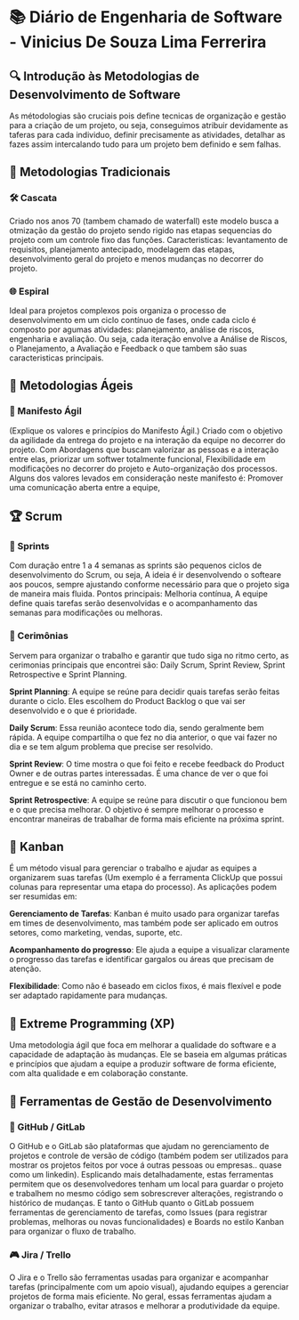 # 📚 Diário de Engenharia de Software - Vinicius De Souza Lima Ferrerira

## 🔍 Introdução às Metodologias de Desenvolvimento de Software  
As métodologias são cruciais pois define tecnicas de organização e gestão para a criação de um projeto, ou seja, conseguimos atribuir devidamente as taferas para cada individuo, definir precisamente as atividades, detalhar as fazes assim intercalando tudo para um projeto bem definido e sem falhas.

## 📖 Metodologias Tradicionais  
### 🛠️ Cascata 
Criado nos anos 70 (tambem chamado de waterfall) este modelo busca a otmização da gestão do projeto sendo rigido nas etapas sequencias do projeto com um controle fixo das funções. Caracteristicas: levantamento de requisitos, planejamento antecipado, modelagem das etapas, desenvolvimento geral do projeto e menos mudanças no decorrer do projeto. 

### 🌐 Espiral  
Ideal para projetos complexos pois organiza o processo de desenvolvimento em um ciclo contínuo de fases, onde cada ciclo é composto por agumas atividades: planejamento, análise de riscos, engenharia e avaliação. Ou seja, cada iteração envolve a Análise de Riscos, o Planejamento, a Avaliação e Feedback o que tambem são suas caracteristicas principais.

## 💪 Metodologias Ágeis  
### 📖 Manifesto Ágil  
(Explique os valores e princípios do Manifesto Ágil.)
Criado com o objetivo da agilidade da entrega do projeto e na interação da equipe no decorrer do projeto. Com Abordagens que buscam valorizar as pessoas e a interação entre elas, priorizar um softwer totalmente funcional, Flexibilidade em modificações no decorrer do projeto e Auto-organização dos processos. Alguns dos valores levados em consideração neste manifesto é: Promover uma comunicação aberta entre a equipe, 


## 🏆 Scrum  
### 📅 Sprints  
Com duração entre 1 a 4 semanas as sprints são pequenos ciclos de desenvolvimento do Scrum, ou seja, A ideia é ir desenvolvendo o softeare aos poucos, sempre ajustando conforme necessário para que o projeto siga de maneira mais fluida. Pontos principais: Melhoria contínua, A equipe define quais tarefas serão desenvolvidas e o acompanhamento das semanas para modificações ou melhoras.

### 💬 Cerimônias  
Servem para organizar o trabalho e garantir que tudo siga no ritmo certo, as cerimonias principais que encontrei são: Daily Scrum, Sprint Review, Sprint Retrospective e Sprint Planning.

**Sprint Planning**: A equipe se reúne para decidir quais tarefas serão feitas durante o ciclo. Eles escolhem do Product Backlog o que vai ser desenvolvido e o que é prioridade.

**Daily Scrum**: Essa reunião acontece todo dia, sendo geralmente bem rápida. A equipe compartilha o que fez no dia anterior, o que vai fazer no dia e se tem algum problema que precise ser resolvido.

**Sprint Review**: O time mostra o que foi feito e recebe feedback do Product Owner e de outras partes interessadas. É uma chance de ver o que foi entregue e se está no caminho certo.

**Sprint Retrospective**: A equipe se reúne para discutir o que funcionou bem e o que precisa melhorar. O objetivo é sempre melhorar o processo e encontrar maneiras de trabalhar de forma mais eficiente na próxima sprint.

## 🎯 Kanban  
É um método visual para gerenciar o trabalho e ajudar as equipes a organizarem suas tarefas (Um exemplo é a ferramenta ClickUp que possui colunas para representar uma etapa do processo).
As aplicações podem ser resumidas em:

**Gerenciamento de Tarefas**: Kanban é muito usado para organizar tarefas em times de desenvolvimento, mas também pode ser aplicado em outros setores, como marketing, vendas, suporte, etc.

**Acompanhamento do progresso**: Ele ajuda a equipe a visualizar claramente o progresso das tarefas e identificar gargalos ou áreas que precisam de atenção.

**Flexibilidade**: Como não é baseado em ciclos fixos, é mais flexível e pode ser adaptado rapidamente para mudanças.

## 🚀 Extreme Programming (XP)  
Uma metodologia ágil que foca em melhorar a qualidade do software e a capacidade de adaptação às mudanças. Ele se baseia em algumas práticas e princípios que ajudam a equipe a produzir software de forma eficiente, com alta qualidade e em colaboração constante.

## 🔧 Ferramentas de Gestão de Desenvolvimento  
### 💪 GitHub / GitLab  
O GitHub e o GitLab são plataformas que ajudam no gerenciamento de projetos e controle de versão de código (também podem ser utilizados para mostrar os projetos feitos por voce á outras pessoas ou empresas.. quase como um linkedin).
Esplicando mais detalhadamente, estas ferramentas permitem que os desenvolvedores tenham um local para guardar o projeto e trabalhem no mesmo código sem sobrescrever alterações, registrando o histórico de mudanças. E tanto o GitHub quanto o GitLab possuem ferramentas de gerenciamento de tarefas, como Issues (para registrar problemas, melhoras ou novas funcionalidades) e Boards no estilo Kanban para organizar o fluxo de trabalho.

### 🎮 Jira / Trello  
O Jira e o Trello são ferramentas usadas para organizar e acompanhar tarefas (principalmente com um apoio visual), ajudando equipes a gerenciar projetos de forma mais eficiente. No geral, essas ferramentas ajudam a organizar o trabalho, evitar atrasos e melhorar a produtividade da equipe.
